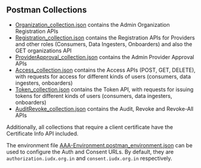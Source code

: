 ## Postman Collections

* [Organization_collection.json](Organization_collection.json) contains the Admin Organization Registration APIs
* [Registration_collection.json](Registration_collection.json) contains the Registration APIs for Providers and other roles (Consumers, Data Ingesters, Onboarders) and also the GET organizations API 
* [ProviderApproval_collection.json](ProviderApproval_collection.json) contains the Admin Provider Approval APIs
* [Access_collection.json](Access_collection.json) contains the Access APIs (POST, GET, DELETE), with requests for access for different kinds of users (consumers, data ingesters, onboarders)
* [Token_collection.json](Token_collection.json) contains the Token API, with requests for issuing tokens for different kinds of users (consumers, data ingesters, onboarders)
* [AuditRevoke_collection.json](AuditRevoke_collection.json) contains the Audit, Revoke and Revoke-All APIs

Additionally, all collections that require a client certificate have the Certificate Info API included.

The environment file [AAA-Environment.postman_environment.json](AAA-Environment.postman_environment.json) can be used to configure the Auth and Consent URLs. By default, they are `authorization.iudx.org.in` and `consent.iudx.org.in` respectively.
